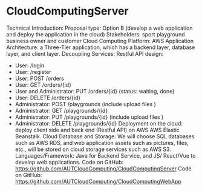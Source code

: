 # CloudComputingServer

Technical Introduction:
Proposal type: Option B (develop a web application and deploy the application in the cloud)
Stakeholders: sport playground business owner and customer
Cloud Computing Platform: AWS 
Application Architecture: a Three-Tier application, which has a backend layer, database layer, and client layer.
Decoupling Services:  Restful API design: 
- User: /login 
- User: /register
- User: POST /orders
- User: GET /orders/{id}
- User and Administrator: PUT /orders/{id} (status: waiting, done)
- User: DELETE /orders/{id}
- Administrator: POST /playgrounds (include upload files )
- Administrator: GET /playgrounds/{id}
- Administrator: PUT /playgrounds/{id}  (include upload files )
- Administrator: DELETE /playgrounds/{id}
Deployment on the cloud: deploy client side and back end (Restful API) on  AWS AWS Elastic Beanstalk.
Cloud Database and Storage: We will choose SQL databases such as AWS RDS, and web application assets such as pictures, files, etc., will be stored on cloud storage services such as AWS S3.
Languages/Framework:  Java for Backend Service, and JS/ React/Vue to develop web applications.
Code on GitHub:  https://github.com/AUTCloudComputing/CloudComputingServer 
Code on GitHub:  https://github.com/AUTCloudComputing/CloudComputingWebApp 

